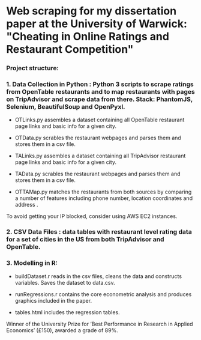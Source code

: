 # Web scraping for my dissertation paper at the University of Warwick: "Cheating in Online Ratings and Restaurant Competition"

### Project structure: 

### 1. Data Collection in Python : Python 3 scripts to scrape ratings from OpenTable restaurants and to map restaurants with pages on TripAdvisor and scrape data from there. Stack: PhantomJS, Selenium, BeautifulSoup and OpenPyxl.

- OTLinks.py assembles a dataset containing all OpenTable restaurant page links and basic info for a given city. 
- OTData.py scrables the restaurant webpages and parses them and stores them in a csv file. 

- TALinks.py assembles a dataset containing all TripAdvisor restaurant page links and basic info for a given city. 
- TAData.py scrables the restaurant webpages and parses them and stores them in a csv file. 

- OTTAMap.py matches the restaurants from both sources by comparing a number of features including phone number, location coordinates and address .

To avoid getting your IP blocked, consider using AWS EC2 instances.

### 2. CSV Data Files : data tables with restaurant level rating data for a set of cities in the US from both TripAdvisor and OpenTable. 

### 3. Modelling in R: 

- buildDataset.r reads in the csv files, cleans the data and constructs variables. Saves the dataset to data.csv. 

- runRegressions.r contains the core econometric analysis and produces graphics included in the paper. 

- tables.html includes the regression tables. 



Winner of the University Prize for ‘Best Performance in Research in Applied Economics’ (£150), awarded a grade of 89%. 

